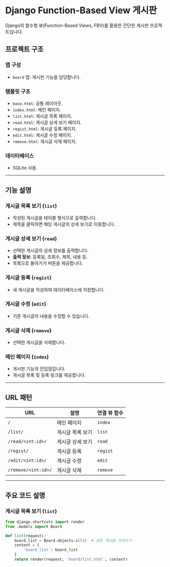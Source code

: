 # Django Function-Based View 게시판

Django의 함수형 뷰(Function-Based Views, FBV)를 활용한 간단한 게시판 프로젝트입니다.

## 프로젝트 구조

### 앱 구성
- `board` 앱: 게시판 기능을 담당합니다.

### 템플릿 구조
- `base.html`: 공통 레이아웃.
- `index.html`: 메인 페이지.
- `list.html`: 게시글 목록 페이지.
- `read.html`: 게시글 상세 보기 페이지.
- `regist.html`: 게시글 등록 페이지.
- `edit.html`: 게시글 수정 페이지.
- `remove.html`: 게시글 삭제 페이지.

### 데이터베이스
- SQLite 사용.

---

## 기능 설명

### 게시글 목록 보기 (`list`)
- 작성된 게시글을 테이블 형식으로 출력합니다.
- 제목을 클릭하면 해당 게시글의 상세 보기로 이동합니다.

### 게시글 상세 보기 (`read`)
- 선택한 게시글의 상세 정보를 출력합니다.
- **출력 정보**: 등록일, 조회수, 제목, 내용 등.
- 목록으로 돌아가기 버튼을 제공합니다.

### 게시글 등록 (`regist`)
- 새 게시글을 작성하여 데이터베이스에 저장합니다.

### 게시글 수정 (`edit`)
- 기존 게시글의 내용을 수정할 수 있습니다.

### 게시글 삭제 (`remove`)
- 선택한 게시글을 삭제합니다.

### 메인 페이지 (`index`)
- 게시판 기능의 진입점입니다.
- 게시글 목록 및 등록 링크를 제공합니다.

---

## URL 패턴

| URL                | 설명               | 연결 뷰 함수 |
|--------------------|--------------------|--------------|
| `/`                | 메인 페이지         | `index`      |
| `/list/`           | 게시글 목록 보기     | `list`       |
| `/read/<int:id>/`  | 게시글 상세 보기     | `read`       |
| `/regist/`         | 게시글 등록         | `regist`     |
| `/edit/<int:id>/`  | 게시글 수정         | `edit`       |
| `/remove/<int:id>/`| 게시글 삭제         | `remove`     |

---

## 주요 코드 설명

### 게시글 목록 보기 (`list`)

```python
from django.shortcuts import render
from .models import Board

def list(request):
    board_list = Board.objects.all()  # 모든 게시글 가져오기
    context = {
        'board_list': board_list
    }
    return render(request, 'board/list.html', context)
